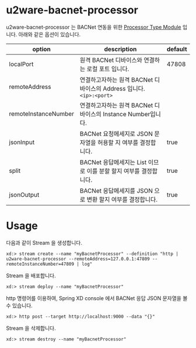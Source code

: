 # u2ware-bacnet-processor

u2ware-bacnet-processor 는 BACNet 연동을 위한 [Processor Type Module](http://docs.spring.io/spring-xd/docs/1.2.1.RELEASE/reference/html/#modules) 입니다. 아래와 같은 옵션이 있습니다.

|option|description|default|
|---|---|---|
|localPort|원격 BACNet 디바이스와 연결하는 로컬 포트 입니다.|47808|
|remoteAddress|연결하고자하는 원격 BACNet 디바이스의 Address 입니다. ```<ip>:<port>```| |
|remoteInstanceNumber|연결하고자하는 원격 BACNet 디바이스의 Instance Number입니다.| |
|jsonInput|BACNet 요청메세지로 JSON 문자열을 허용할 지  여부를 결정합니다.|true|
|split|BACNet 응답메세지는 List 이므로 이를 분할 할지 여부를 결정합니다.|true|
|jsonOutput|BACNet 응답메세지를 JSON 으로 변환 할지 여부를 결정합니다.|true|

# Usage

다음과 같이 Stream 을 생성합니다.
```
xd:> stream create --name "myBacnetProcessor" --definition "http | u2ware-bacnet-processor --remoteAddress=127.0.0.1:47809 --remoteInstanceNumber=47809 | log"
```

Stream 을 배포합니다.
```
xd:> stream deploy --name "myBacnetProcessor"
```

http 명령어를 이용하여, Spring XD console 에서 BACNet 응답 JSON 문자열을 볼 수 있습니다.
```
xd:> http post --target http://localhost:9000 --data "{}"
```

Stream 을 삭제합니다.
```
xd:> stream destroy --name "myBacnetProcessor"
```



